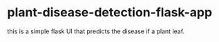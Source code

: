 # plant-disease-detection-flask-app

this is a simple flask UI that predicts the disease if a plant leaf.
